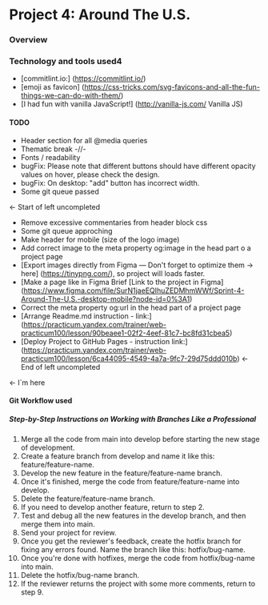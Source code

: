 # Project 4: Around The U.S.

### Overview

### Technology and tools used4

* [commitlint.io:] (https://commitlint.io/)
* [emoji as favicon] (https://css-tricks.com/svg-favicons-and-all-the-fun-things-we-can-do-with-them/)
* [I had fun with vanilla JavaScript!] (http://vanilla-js.com/ Vanilla JS)

#### TODO
* Header section for all @media queries
* Thematic break -//-
* Fonts / readability
* bugFix: Please note that different buttons should have different opacity values on hover, please check the design.
* bugFix: On desktop: "add" button has incorrect width.
* Some git queue passed

← Start of left uncompleted
* Remove excessive commentaries from header block css
* Some git queue approching
* Make header for mobile (size of the logo image)
* Add correct image to the meta property og:image in the head part o a project page
* [Export images directly from Figma — Don't forget to optimize them → here] (https://tinypng.com/), so project will loads faster.
* [Make a page like in Figma Brief [Link to the project in Figma] (https://www.figma.com/file/SurN1jaeEQIhuZEDMhmWWf/Sprint-4-Around-The-U.S.-desktop-mobile?node-id=0%3A1) 
* Correct the meta property og:url in the head part of a project page
* [Arrange Readme.md instruction - link:] (https://practicum.yandex.com/trainer/web-practicum100/lesson/90beaee1-02f2-4eef-81c7-bc8fd31cbea5)
* [Deploy Project to GitHub Pages - instruction link:] (https://practicum.yandex.com/trainer/web-practicum100/lesson/6ca44095-4549-4a7a-9fc7-29d75ddd010b)
← End of left uncompleted

← I`m here





#### Git Workflow used
##### Step-by-Step Instructions on Working with Branches Like a Professional
1. Merge all the code from main into develop before starting the new stage of development.
2. Create a feature branch from develop and name it like this: feature/feature-name.
3. Develop the new feature in the feature/feature-name branch.
4. Once it's finished, merge the code from feature/feature-name into develop.
5. Delete the feature/feature-name branch.
6. If you need to develop another feature, return to step 2.
7. Test and debug all the new features in the develop branch, and then merge them into main.
8. Send your project for review.
9. Once you get the reviewer's feedback, create the hotfix branch for fixing any errors found. Name the branch like this: hotfix/bug-name.
10. Once you're done with hotfixes, merge the code from hotfix/bug-name into main.
11. Delete the hotfix/bug-name branch.
12. If the reviewer returns the project with some more comments, return to step 9.
